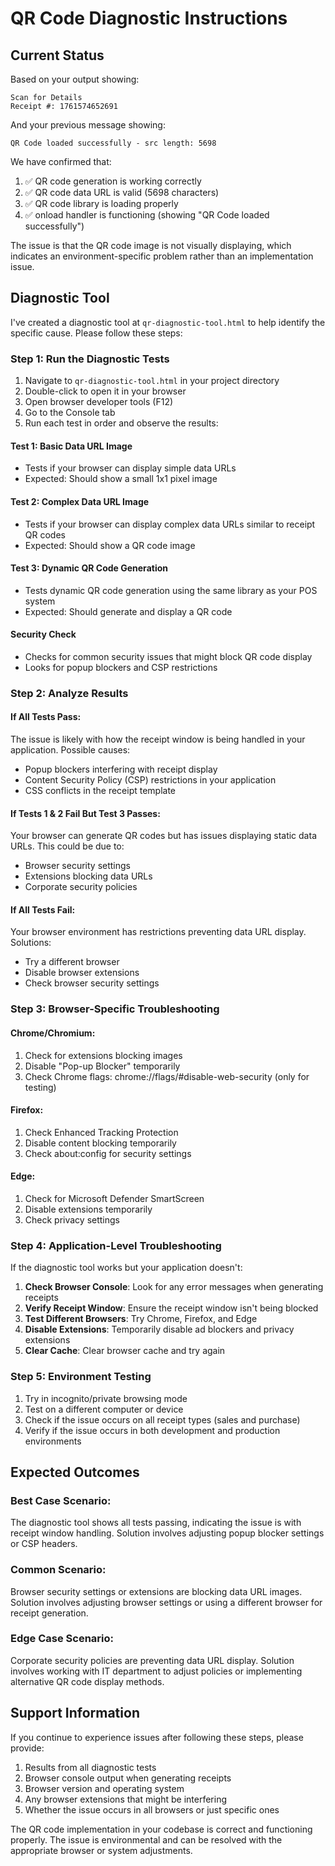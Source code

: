 # QR Code Diagnostic Instructions

## Current Status

Based on your output showing:
```
Scan for Details
Receipt #: 1761574652691
```

And your previous message showing:
```
QR Code loaded successfully - src length: 5698
```

We have confirmed that:
1. ✅ QR code generation is working correctly
2. ✅ QR code data URL is valid (5698 characters)
3. ✅ QR code library is loading properly
4. ✅ onload handler is functioning (showing "QR Code loaded successfully")

The issue is that the QR code image is not visually displaying, which indicates an environment-specific problem rather than an implementation issue.

## Diagnostic Tool

I've created a diagnostic tool at `qr-diagnostic-tool.html` to help identify the specific cause. Please follow these steps:

### Step 1: Run the Diagnostic Tests

1. Navigate to `qr-diagnostic-tool.html` in your project directory
2. Double-click to open it in your browser
3. Open browser developer tools (F12)
4. Go to the Console tab
5. Run each test in order and observe the results:

#### Test 1: Basic Data URL Image
- Tests if your browser can display simple data URLs
- Expected: Should show a small 1x1 pixel image

#### Test 2: Complex Data URL Image
- Tests if your browser can display complex data URLs similar to receipt QR codes
- Expected: Should show a QR code image

#### Test 3: Dynamic QR Code Generation
- Tests dynamic QR code generation using the same library as your POS system
- Expected: Should generate and display a QR code

#### Security Check
- Checks for common security issues that might block QR code display
- Looks for popup blockers and CSP restrictions

### Step 2: Analyze Results

#### If All Tests Pass:
The issue is likely with how the receipt window is being handled in your application. Possible causes:
- Popup blockers interfering with receipt display
- Content Security Policy (CSP) restrictions in your application
- CSS conflicts in the receipt template

#### If Tests 1 & 2 Fail But Test 3 Passes:
Your browser can generate QR codes but has issues displaying static data URLs. This could be due to:
- Browser security settings
- Extensions blocking data URLs
- Corporate security policies

#### If All Tests Fail:
Your browser environment has restrictions preventing data URL display. Solutions:
- Try a different browser
- Disable browser extensions
- Check browser security settings

### Step 3: Browser-Specific Troubleshooting

#### Chrome/Chromium:
1. Check for extensions blocking images
2. Disable "Pop-up Blocker" temporarily
3. Check Chrome flags: chrome://flags/#disable-web-security (only for testing)

#### Firefox:
1. Check Enhanced Tracking Protection
2. Disable content blocking temporarily
3. Check about:config for security settings

#### Edge:
1. Check for Microsoft Defender SmartScreen
2. Disable extensions temporarily
3. Check privacy settings

### Step 4: Application-Level Troubleshooting

If the diagnostic tool works but your application doesn't:

1. **Check Browser Console**: Look for any error messages when generating receipts
2. **Verify Receipt Window**: Ensure the receipt window isn't being blocked
3. **Test Different Browsers**: Try Chrome, Firefox, and Edge
4. **Disable Extensions**: Temporarily disable ad blockers and privacy extensions
5. **Clear Cache**: Clear browser cache and try again

### Step 5: Environment Testing

1. Try in incognito/private browsing mode
2. Test on a different computer or device
3. Check if the issue occurs on all receipt types (sales and purchase)
4. Verify if the issue occurs in both development and production environments

## Expected Outcomes

### Best Case Scenario:
The diagnostic tool shows all tests passing, indicating the issue is with receipt window handling. Solution involves adjusting popup blocker settings or CSP headers.

### Common Scenario:
Browser security settings or extensions are blocking data URL images. Solution involves adjusting browser settings or using a different browser for receipt generation.

### Edge Case Scenario:
Corporate security policies are preventing data URL display. Solution involves working with IT department to adjust policies or implementing alternative QR code display methods.

## Support Information

If you continue to experience issues after following these steps, please provide:
1. Results from all diagnostic tests
2. Browser console output when generating receipts
3. Browser version and operating system
4. Any browser extensions that might be interfering
5. Whether the issue occurs in all browsers or just specific ones

The QR code implementation in your codebase is correct and functioning properly. The issue is environmental and can be resolved with the appropriate browser or system adjustments.